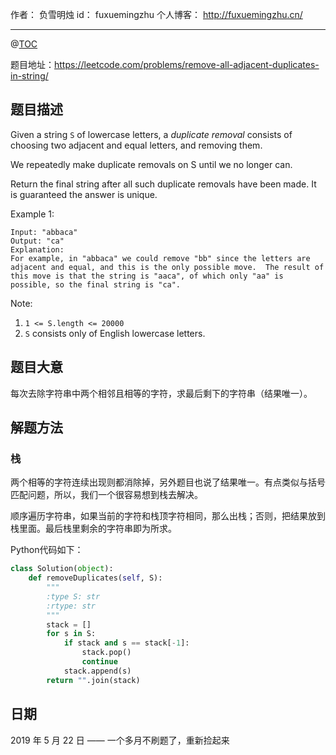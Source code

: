 作者： 负雪明烛
id：	fuxuemingzhu
个人博客：	http://fuxuemingzhu.cn/

---
@[TOC](目录)


题目地址：https://leetcode.com/problems/remove-all-adjacent-duplicates-in-string/

## 题目描述

Given a string ``S`` of lowercase letters, a *duplicate removal* consists of choosing two adjacent and equal letters, and removing them.

We repeatedly make duplicate removals on S until we no longer can.

Return the final string after all such duplicate removals have been made.  It is guaranteed the answer is unique.
 

Example 1:
    
    Input: "abbaca"
    Output: "ca"
    Explanation: 
    For example, in "abbaca" we could remove "bb" since the letters are adjacent and equal, and this is the only possible move.  The result of this move is that the string is "aaca", of which only "aa" is possible, so the final string is "ca".
 

Note:

1. ``1 <= S.length <= 20000``
1. ``S`` consists only of English lowercase letters.


## 题目大意

每次去除字符串中两个相邻且相等的字符，求最后剩下的字符串（结果唯一）。

## 解题方法

### 栈

两个相等的字符连续出现则都消除掉，另外题目也说了结果唯一。有点类似与括号匹配问题，所以，我们一个很容易想到栈去解决。

顺序遍历字符串，如果当前的字符和栈顶字符相同，那么出栈；否则，把结果放到栈里面。最后栈里剩余的字符串即为所求。

Python代码如下：

```python
class Solution(object):
    def removeDuplicates(self, S):
        """
        :type S: str
        :rtype: str
        """
        stack = []
        for s in S:
            if stack and s == stack[-1]:
                stack.pop()
                continue
            stack.append(s)
        return "".join(stack)
```

## 日期

2019 年 5 月 22 日 —— 一个多月不刷题了，重新捡起来


  [1]: https://blog.csdn.net/fuxuemingzhu/article/details/79463006
